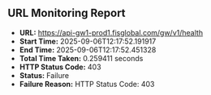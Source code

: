 ## URL Monitoring Report

- **URL:** https://api-gw1-prod1.fisglobal.com/gw/v1/health
- **Start Time:** 2025-09-06T12:17:52.191917
- **End Time:** 2025-09-06T12:17:52.451328
- **Total Time Taken:** 0.259411 seconds
- **HTTP Status Code:** 403
- **Status:** Failure
- **Failure Reason:** HTTP Status Code: 403
